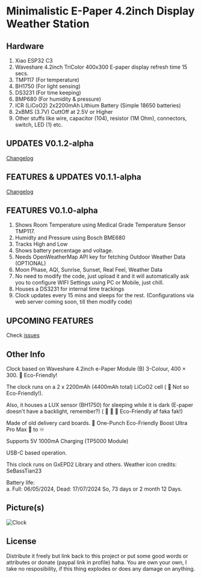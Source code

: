 
# Minimalistic E-Paper 4.2inch Display Weather Station

## Hardware
1. Xiao ESP32 C3
2. Waveshare 4.2inch TriColor 400x300 E-paper display refresh time 15 secs.
3. TMP117 (For temperature)
4. BH1750 (For light sensing)
5. DS3231 (For time keeping)
6. BMP680 (For humidity & pressure)
7. ICR (LiCoO2) 2x2200mAh Lithium Battery (Simple 18650 batteries)
8. 2xBMS (3.7V) CuttOff at 2.5V or Higher
9. Other stuffs like wire, capacitor (104), resistor (1M Ohm), connectors, switch, LED (1) etc.

## UPDATES V0.1.2-alpha
[Changelog](https://github.com/KamadoTanjiro-beep/ESP32-ePaper-Display-Weather-Clock/commit/05175a90e57118196dd1360790bf2677fd99840c)
## FEATURES & UPDATES V0.1.1-alpha
[Changelog](https://github.com/KamadoTanjiro-beep/ESP32-ePaper-Display-Weather-Clock/commit/5dc709a0e5b343795bc190758548002f35fe8f6f)
## FEATURES V0.1.0-alpha
1. Shows Room Temperature using Medical Grade Temperature Sensor TMP117.
2. Humidty and Pressure using Bosch BME680
3. Tracks High and Low
4. Shows battery percentage and voltage.
5. Needs OpenWeatherMap API key for fetching Outdoor Weather Data (OPTIONAL)
6. Moon Phase, AQI, Sunrise, Sunset, Real Feel, Weather Data
7. No need to modify the code, just upload it and it will automatically ask you to configure WIFI Settings using PC or Mobile, just chill.
8. Houses a DS3231 for internal time trackings
9. Clock updates every 15 mins and sleeps for the rest. (Configurations via web server coming soon, till then modify code)
   
## UPCOMING FEATURES
Check [issues](https://github.com/KamadoTanjiro-beep/epdWeatherClockV1/issues)

## Other Info

Clock based on Waveshare 4.2inch e-Paper Module (B) 3-Colour, 400 × 300. :leaves: Eco-Friendly!

The clock runs on a 2 x 2200mAh (4400mAh total) LiCoO2 cell ( :leaves: Not so Eco-Friendly!). 

Also, it houses a LUX sensor (BH1750) for sleeping while it is dark (E-paper doesn't have a backlight, remember?) ( :leaves: :leaves: :leaves: Eco-Friendly af faka fak!)

Made of old delivery card boards. :exploding_head: One-Punch Eco-Friendly Boost Ultra Pro Max :leaves: to :infinity:

Supports 5V 1000mA Charging (TP5000 Module)

USB-C based operation.

This clock runs on GxEPD2 Library and others. Weather icon credits: SeBassTian23

Battery life: <br>
a. Full: 06/05/2024, Dead: 17/07/2024 So, 73 days or 2 month 12 Days.

## Picture(s)

![Clock](https://github.com/KamadoTanjiro-beep/epdWeatherClockV1/blob/main/epd.jpg)


## License

Distribute it freely but link back to this project or put some good words or attributes or donate (paypal link in profile) haha. You are own your own, I take no resposibility, if this thing explodes or does any damage on anything.

